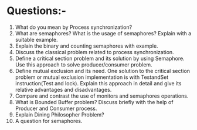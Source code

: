 # Questions:-

1. What do you mean by Process synchronization?
2. What are semaphores? What is the usage of semaphores? Explain with a suitable example.
3. Explain the binary and counting semaphores with example.
4. Discuss the classical problem related to process synchronization.
5. Define a critical section problem and its solution by using Semaphore. Use this approach to solve producer/consumer problem.
6. Define mutual exclusion and its need. One solution to the critical section problem or mutual exclusion implementation is with TestandSet instruction(Test and lock). Explain this approach in detail and give its relative advantages and disadvantages.
7. Compare and contrast the use of monitors and semaphores operations.
8. What is Bounded Buffer problem? Discuss briefly with the help of Producer and Consumer process.
9. Explain Dining Philosopher Problem?
10. A question for semaphores.
